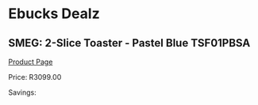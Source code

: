 
# Ebucks Dealz
## SMEG: 2-Slice Toaster - Pastel Blue TSF01PBSA
[Product Page](https://www.ebucks.com/web/shop/productSelected.do?prodId=286406038&catId=1196428103)

Price: R3099.00

Savings: 


	